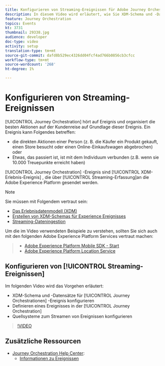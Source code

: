 ```yaml
---
title: Konfigurieren von Streaming-Ereignissen für Adobe Journey Orchestration
description: In diesem Video wird erläutert, wie Sie XDM-Schema und -Datensätze für Journey Orchestration-Ereignis konfigurieren, ein Ereignis in der Journey Orchestration definieren und Quellsysteme zum Streamen von Ereignissen konfigurieren.
feature: Journey Orchestration
topics: Events
kt: 3731
thumbnail: 29338.jpg
audience: developer
doc-type: video
activity: setup
translation-type: tm+mt
source-git-commit: dafd8b529ec4326dd04fcf4ad766b0856cb3cfcc
workflow-type: tm+mt
source-wordcount: '268'
ht-degree: 1%

---
```



# Konfigurieren von Streaming-Ereignissen

[!UICONTROL Journey Orchestration] hört auf Ereignis und organisiert die besten Aktionen auf der Kundenreise auf Grundlage dieser Ereignis. Ein Ereignis kann Folgendes betreffen:

* die direkten Aktionen einer Person (z. B. die Käufer ein Produkt gekauft, einen Store besucht oder einen Online-Einkaufswagen abgebrochen) oder
* Etwas, das passiert ist, ist mit dem Individuum verbunden (z.B. wenn sie 10.000 Treuepunkte erreicht haben)

[!UICONTROL Journey Orchestration] -Ereignis sind [!UICONTROL XDM-Erlebnis-Ereignis] , die über [!UICONTROL Streaming-Erfassung]an die Adobe Experience Platform gesendet werden.

>[!NOTE]
>
>Sie müssen mit Folgendem vertraut sein:
>
>* [Das Erlebnisdatenmodell (XDM)](https://docs.adobe.com/content/help/en/platform-learn/tutorials/schemas/understanding-the-xdm-system-and-experience-data-model.html)
>* [Erstellen von XDM-Schemas für Experience Ereignisses](https://docs.adobe.com/content/help/en/platform-learn/tutorials/schemas/create-your-first-schema-with-out-of-the-box-components.html)
>* [Streaming-Dateningestion](https://docs.adobe.com/content/help/en/platform-learn/tutorials/data-ingestion/understanding-streaming-ingestion.html)
>
>
Um die im Video verwendeten Beispiele zu verstehen, sollten Sie sich auch mit den folgenden Adobe Experience Platform Services vertraut machen:
>
>* [Adobe Experience Platform Mobile SDK - Start](https://docs.adobe.com/content/help/en/core-services-learn/tutorials/launch-mobile/understanding-the-mobile-sdks.html)
>* [Adobe Experience Platform Location Service](https://docs.adobe.com/content/help/en/places/using/home.html)


## Konfigurieren von [!UICONTROL Streaming-Ereignissen]

Im folgenden Video wird das Vorgehen erläutert:

* XDM-Schema und -Datensätze für [!UICONTROL Journey Orchestrationen] -Ereignis konfigurieren
* Definieren eines Ereignisses in der [!UICONTROL Journey Orchestration]
* Quellsysteme zum Streamen von Ereignissen konfigurieren

>[!VIDEO](https://video.tv.adobe.com/v/29338?quality=12)

## Zusätzliche Ressourcen

* [Journey Orchestration Help Center](https://docs.adobe.com/content/help/en/journeys/using/journey-orchestration-home.html):
   * [Informationen zu Ereignissen](https://docs.adobe.com/content/help/en/journeys/using/events-journeys/about-events.html)
